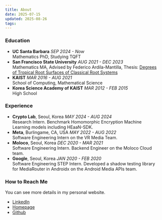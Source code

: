 ```yaml
---
title: About
date: 2025-07-15
updated: 2025-08-26
tags:
---
```


### Education
- **UC Santa Barbara** *SEP 2024 - Now*\
Mathematics PhD, Studying TQFT
- **San Francisco State University** *AUG 2021 - DEC 2023*\
Mathematics MA, Advised by Federico Ardila-Mantilla,
Thesis: [Degrees of Tropical Root Surfaces of Classical Root Systems](https://scholarworks.calstate.edu/concern/theses/tb09jd33j)
- **KAIST** *MAR 2016 - AUG 2021*\
School of Computing, Mathematical Science
- **Korea Science Academy of KAIST** *MAR 2012 - FEB 2015*\
High School

### Experience
- **Crypto Lab**, Seoul, Korea *MAY 2024 - AUG 2024*\
Research Intern. Benchmark Homomorphic Encryption Machine Learning models including HEaaN-SDK.
- **Meta**, Burlingame, CA, USA *MAY 2022 - AUG 2022*\
Software Engineering Intern on the VR Media Team.
- **Moloco**, Seoul, Korea *DEC 2020 - MAR 2021*\
Software Engineering Intern. Backend Engineer on the Moloco Cloud team.
- **Google**, Seoul, Korea *JAN 2020 - FEB 2020*\
Software Engineering STEP Intern. Developed a shadow testing library for MediaRouter in Androidx on the Android Media APIs team.

### How to Reach Me
You can see more details in my personal website.
- [LinkedIn](https://www.linkedin.com/in/nayeong-kim-545975192/)
- [Homepage](https://www.nayeong.dev)
- [Github](https://github.com/grace12021)
